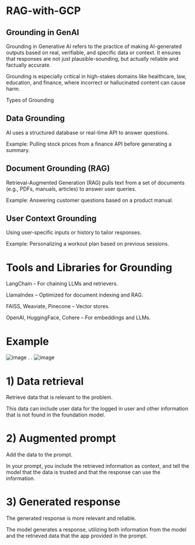 # RAG-with-GCP


## Grounding in GenAI

Grounding in Generative AI refers to the practice of making AI-generated outputs based on real, verifiable, and specific data or context. It ensures that responses are not just plausible-sounding, but actually reliable and factually accurate.

Grounding is especially critical in high-stakes domains like healthcare, law, education, and finance, where incorrect or hallucinated content can cause harm.

Types of Grounding

## Data Grounding

AI uses a structured database or real-time API to answer questions.

Example: Pulling stock prices from a finance API before generating a summary.

## Document Grounding (RAG)

Retrieval-Augmented Generation (RAG) pulls text from a set of documents (e.g., PDFs, manuals, articles) to answer user queries.

Example: Answering customer questions based on a product manual.

## User Context Grounding

Using user-specific inputs or history to tailor responses.

Example: Personalizing a workout plan based on previous sessions.




# Tools and Libraries for Grounding

LangChain – For chaining LLMs and retrievers.

LlamaIndex – Optimized for document indexing and RAG.

FAISS, Weaviate, Pinecone – Vector stores.

OpenAI, HuggingFace, Cohere – For embeddings and LLMs.


# Example  


![image](https://github.com/user-attachments/assets/cbf9a315-28ac-4172-87e1-7fd69ed6cf1a)
.
.
![image](https://github.com/user-attachments/assets/e292def4-9abf-4935-bff0-7e1df9619924)


# 1) Data retrieval


Retrieve data that is relevant to the problem.

This data can include user data for the logged in user and other information that is not found in the foundation model.

# 2) Augmented prompt

Add the data to the prompt.

In your prompt, you include the retrieved information as context, and tell the model that the data is trusted and that the response can use the information.


# 3) Generated response


The generated response is more relevant and reliable.

The model generates a response, utilizing both information from the model and the retrieved data that the app provided in the prompt.
